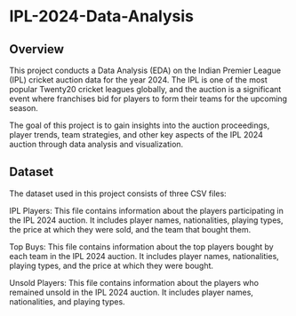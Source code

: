 # IPL-2024-Data-Analysis
Overview
---------
This project conducts a Data Analysis (EDA) on the Indian Premier League (IPL) cricket auction data for the year 2024. The IPL is one of the most popular Twenty20 cricket leagues globally, and the auction is a significant event where franchises bid for players to form their teams for the upcoming season.

The goal of this project is to gain insights into the auction proceedings, player trends, team strategies, and other key aspects of the IPL 2024 auction through data analysis and visualization.

Dataset
---------
The dataset used in this project consists of three CSV files:

IPL Players: This file contains information about the players participating in the IPL 2024 auction. It includes player names, nationalities, playing types, the price at which they were sold, and the team that bought them.

Top Buys: This file contains information about the top players bought by each team in the IPL 2024 auction. It includes player names, nationalities, playing types, and the price at which they were bought.

Unsold Players: This file contains information about the players who remained unsold in the IPL 2024 auction. It includes player names, nationalities, and playing types.


